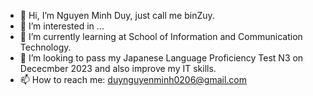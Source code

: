 - 👋 Hi, I’m Nguyen Minh Duy, just call me binZuy.
- 👀 I’m interested in ...
- 🌱 I’m currently learning at School of Information and Communication Technology. 
- 💞️ I’m looking to pass my Japanese Language Proficiency Test N3 on Dececmber 2023 and also improve my IT skills.
- 📫 How to reach me: duynguyenminh0206@gmail.com

<!---
binZuy/binZuy is a ✨ special ✨ repository because its `README.md` (this file) appears on your GitHub profile.
You can click the Preview link to take a look at your changes.
--->
